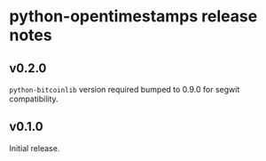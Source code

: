 # python-opentimestamps release notes

## v0.2.0

`python-bitcoinlib` version required bumped to 0.9.0 for segwit compatibility.


## v0.1.0

Initial release.
